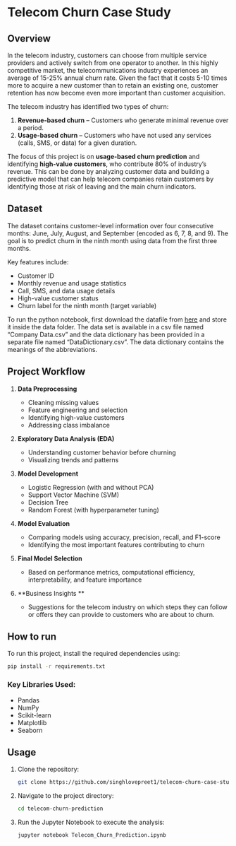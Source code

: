 # Telecom Churn Case Study

## Overview
In the telecom industry, customers can choose from multiple service providers and actively switch from one operator to another. In this highly competitive market, the telecommunications industry experiences an average of 15-25% annual churn rate. Given the fact that it costs 5-10 times more to acquire a new customer than to retain an existing one, customer retention has now become even more important than customer acquisition.

The telecom industry has identified two types of churn:

1. **Revenue-based churn** – Customers who generate minimal revenue over a period.
2. **Usage-based churn** – Customers who have not used any services (calls, SMS, or data) for a given duration.

The focus of this project is on **usage-based churn prediction** and identifying **high-value customers**, who contribute 80% of industry’s revenue. This can be done by analyzing customer data and building a predictive model that can help telecom companies retain customers by identifying those at risk of leaving and the main churn indicators.


## Dataset
The dataset contains customer-level information over four consecutive months: June, July, August, and September (encoded as 6, 7, 8, and 9). The goal is to predict churn in the ninth month using data from the first three months.

Key features include:

- Customer ID
- Monthly revenue and usage statistics
- Call, SMS, and data usage details
- High-value customer status
- Churn label for the ninth month (target variable)

To run the python notebook, first download the datafile from [here](https://drive.google.com/file/d/15LSuiE_Ap_cogPagOovo5ETxIMT2GbmM/view?usp=sharing)
 and store it inside the data folder. The data set is available in a csv file named “Company Data.csv” and the data dictionary has been provided in a separate file named “DataDictionary.csv”. The data dictionary contains the meanings of the abbreviations.


## Project Workflow

1. **Data Preprocessing**
   - Cleaning missing values
   - Feature engineering and selection
   - Identifying high-value customers
   - Addressing class imbalance

2. **Exploratory Data Analysis (EDA)**
   - Understanding customer behavior before churning
   - Visualizing trends and patterns

3. **Model Development**
   - Logistic Regression (with and without PCA)
   - Support Vector Machine (SVM)
   - Decision Tree
   - Random Forest (with hyperparameter tuning)

4. **Model Evaluation**
   - Comparing models using accuracy, precision, recall, and F1-score
   - Identifying the most important features contributing to churn

5. **Final Model Selection**
   - Based on performance metrics, computational efficiency, interpretability, and feature importance

6. **Business Insights **
   - Suggestions for the telecom industry on which steps they can follow or offers they can provide to customers who are about to churn.


## How to run
To run this project, install the required dependencies using:

```bash
pip install -r requirements.txt
```


### Key Libraries Used:
- Pandas
- NumPy
- Scikit-learn
- Matplotlib
- Seaborn


## Usage
1. Clone the repository:
   ```bash
   git clone https://github.com/singhlovepreet1/telecom-churn-case-study.git
   ```
2. Navigate to the project directory:
   ```bash
   cd telecom-churn-prediction
   ```
3. Run the Jupyter Notebook to execute the analysis:
   ```bash
   jupyter notebook Telecom_Churn_Prediction.ipynb
   ```

